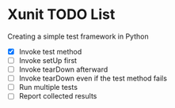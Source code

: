 # Xunit TODO List

Creating a simple test framework in Python

- [X] Invoke test method
- [ ] Invoke setUp first
- [ ] Invoke tearDown afterward
- [ ] Invoke tearDown even if the test method fails
- [ ] Run multiple tests
- [ ] Report collected results
